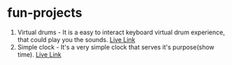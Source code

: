 # fun-projects

1. Virtual drums - It is a easy to interact keyboard virtual drum experience, that could play you the sounds. [Live Link](https://virtual-drums.surge.sh/)
2. Simple clock - It's a very simple clock that serves it's purpose(show time). [Live Link](https://volant-clock.surge.sh)
